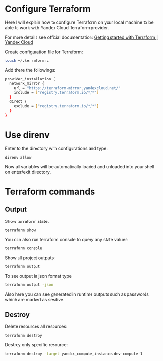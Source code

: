 # Configure Terraform

Here I will explain how to configure Terraform on your local machine to be able to work with Yandex Cloud Terraform provider.

For more details see official documentation: [Getting started with Terraform | Yandex Cloud](https://yandex.cloud/en/docs/tutorials/infrastructure-management/terraform-quickstart)

Create configuration file for Terraform:

```sh
touch ~/.terraformrc
```

Add there the followings:

```sh
provider_installation {
  network_mirror {
    url = "https://terraform-mirror.yandexcloud.net/"
    include = ["registry.terraform.io/*/*"]
  }
  direct {
    exclude = ["registry.terraform.io/*/*"]
  }
}
```

# Use direnv

Enter to the directory with configurations and type:

```sh
direnv allow
```

Now all variables will be automatically loaded and unloaded into your shell on enter/exit directory.

# Terraform commands

## Output

Show terraform state:

```sh
terraform show
```

You can also run terraform console to query any state values:

```sh
terraform console
```

Show all project outputs:

```sh
terraform output
```

To see output in json format type:

```sh
terraform output -json
```

Also here you can see generated in runtime outputs such as passwords which are marked as sesitive.

## Destroy

Delete resources all resources:

```sh
terraform destroy
```

Destroy only specific resource:

```sh
terraform destroy -target yandex_compute_instance.dev-compute-1
```
